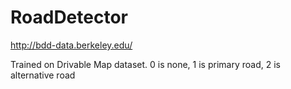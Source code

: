 # RoadDetector

http://bdd-data.berkeley.edu/

Trained on Drivable Map dataset.
0 is none, 1 is primary road, 2 is alternative road

